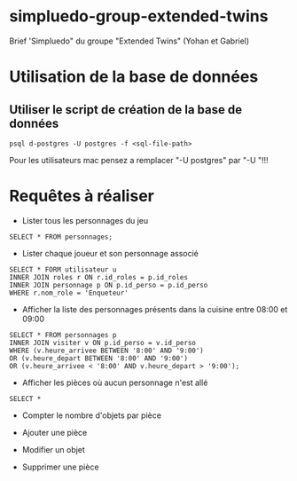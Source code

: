 # simpluedo-group-extended-twins
Brief 'Simpluedo" du groupe "Extended Twins" (Yohan et Gabriel)

# Utilisation de la base de données
## Utiliser le script de création de la base de données
```
psql d-postgres -U postgres -f <sql-file-path>
```
Pour les utilisateurs mac pensez a remplacer "-U postgres" par "-U <votre-nom-de-superuser-postgres>"!!!

# Requêtes à réaliser

- Lister tous les personnages du jeu
```
SELECT * FROM personnages;
```
- Lister chaque joueur et son personnage associé
```
SELECT * FORM utilisateur u
INNER JOIN roles r ON r.id_roles = p.id_roles
INNER JOIN personnage p ON p.id_perso = p.id_perso
WHERE r.nom_role = 'Enqueteur'

```
- Afficher la liste des personnages présents dans la cuisine entre 08:00 et 09:00
```
SELECT * FROM personnages p
INNER JOIN visiter v ON p.id_perso = v.id_perso
WHERE (v.heure_arrivee BETWEEN '8:00' AND '9:00')
OR (v.heure_depart BETWEEN '8:00' AND '9:00')
OR (v.heure_arrivee < '8:00' AND v.heure_depart > '9:00');
```
- Afficher les pièces où aucun personnage n'est allé
```
SELECT * 
```
- Compter le nombre d'objets par pièce

- Ajouter une pièce

- Modifier un objet

- Supprimer une pièce